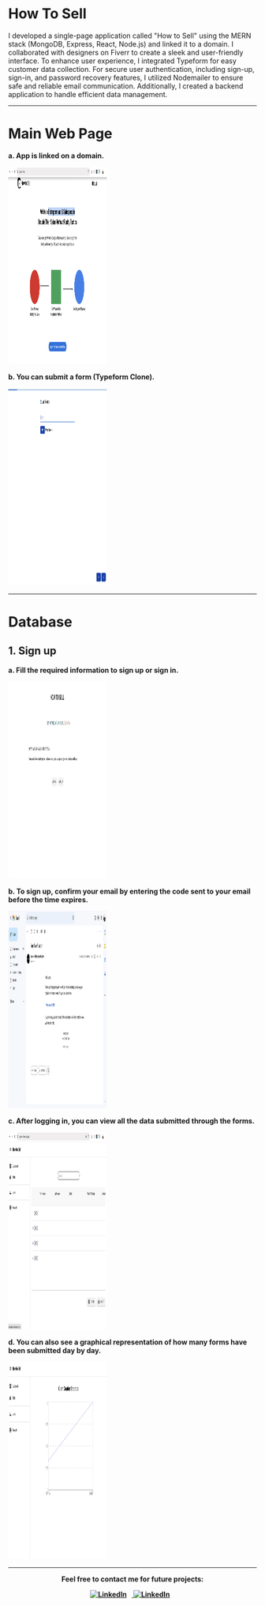 # How To Sell

<p> I developed a single-page application called "How to Sell" using the MERN stack (MongoDB, Express, React, Node.js) and linked it to a domain. I collaborated with designers on Fiverr to create a sleek and user-friendly interface. To enhance user experience, I integrated Typeform for easy customer data collection. For secure user authentication, including sign-up, sign-in, and password recovery features, I utilized Nodemailer to ensure safe and reliable email communication. Additionally, I created a backend application to handle efficient data management.
  </p>
<b

<br>
<hr/>

# Main Web Page

<p> a. App is linked on a domain.  </p>
<img src="./src/assets/main.png" alt="Açıklama" width="200" height="400">

<p> b. You can submit a form (Typeform Clone).  </p>
<img src="./src/assets/form.png" alt="Açıklama" width="200" height="400">

<hr/>

# Database

## 1. Sign up

<p> a. Fill the required information to sign up or sign in.   </p>
<img src="./src/assets/dbMain.png" alt="Açıklama" width="200" height="400">

<br>
<p> b. To sign up, confirm your email by entering the code sent to your email before the time expires.  </p>
<img src="./src/assets/readmeEmail.png" alt="Açıklama" width="200" height="400">

<br>
<p> c. After logging in, you can view all the data submitted through the forms.
  </p>
<img src="./src/assets/readmeimg1.png" alt="Açıklama" width="200" height="400">

<p> d. You can also see a graphical representation of how many forms have been submitted day by day.
  </p>
<img src="./src/assets/statsReadme.png" alt="Açıklama" width="200" height="400">

<hr/>
<div style="text-align: center;">
  <p>Feel free to contact me for future projects:</p>
  <p>
    <a href="https://www.linkedin.com/in/umutpehlivan/" target="_blank">
      <img src="https://banner2.cleanpng.com/20180406/jpq/avgi8oddr.webp" alt="LinkedIn" style="width: 30px; margin-right: 10px;" />
    </a>

  <a href="mailto:umutpehlivan2078@gmail.com" target="_blank">
      <img src="https://banner2.cleanpng.com/20180406/ezq/avgd52azx.webp" alt="LinkedIn" style="width: 30px; margin-right: 10px;" />
    </a>

  </p>
</div>
